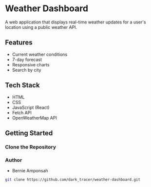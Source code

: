 # Weather Dashboard

A web application that displays real-time weather updates for a user's location using a public weather API.

## Features

* Current weather conditions
* 7-day forecast
* Responsive charts
* Search by city

## Tech Stack

* HTML
* CSS
* JavaScript (React)
* Fetch API
* OpenWeatherMap API

## Getting Started

### Clone the Repository

### Author
* Bernie Amponsah

```bash
git clone https://github.com/dark_tracer/weather-dashboard.git
